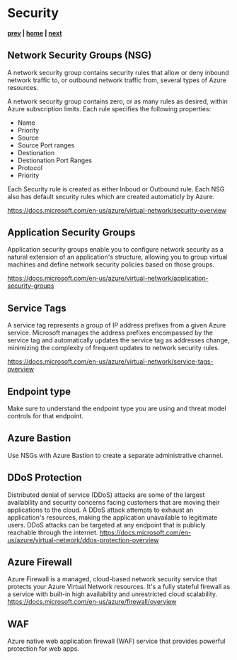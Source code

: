 # Security

#### [prev](./topology.md) | [home](./welcome.md)  | [next](./mgmt.md)

## Network Security Groups (NSG)
A network security group contains security rules that allow or deny inbound network traffic to, or outbound network traffic from, several types of Azure resources.

A network security group contains zero, or as many rules as desired, within Azure subscription limits. Each rule specifies the following properties:

* Name
* Priority
* Source
* Source Port ranges
* Destionation 
* Destionation Port Ranges
* Protocol
* Priority

Each Security rule is created as either Inboud or Outbound rule.
Each NSG also has default security rules which are created automaticly by Azure.

https://docs.microsoft.com/en-us/azure/virtual-network/security-overview

## Application Security Groups
Application security groups enable you to configure network security as a natural extension of an application's structure, allowing you to group virtual machines and define network security policies based on those groups. 

https://docs.microsoft.com/en-us/azure/virtual-network/application-security-groups

## Service Tags
A service tag represents a group of IP address prefixes from a given Azure service. Microsoft manages the address prefixes encompassed by the service tag and automatically updates the service tag as addresses change, minimizing the complexity of frequent updates to network security rules.

https://docs.microsoft.com/en-us/azure/virtual-network/service-tags-overview

## Endpoint type
Make sure to understand the endpoint type you are using and threat model controls for that endpoint.

## Azure Bastion
Use NSGs with Azure Bastion to create a separate administrative channel.

## DDoS Protection
Distributed denial of service (DDoS) attacks are some of the largest availability and security concerns facing customers that are moving their applications to the cloud. A DDoS attack attempts to exhaust an application's resources, making the application unavailable to legitimate users. DDoS attacks can be targeted at any endpoint that is publicly reachable through the internet.
https://docs.microsoft.com/en-us/azure/virtual-network/ddos-protection-overview

## Azure Firewall
Azure Firewall is a managed, cloud-based network security service that protects your Azure Virtual Network resources. It's a fully stateful firewall as a service with built-in high availability and unrestricted cloud scalability.
https://docs.microsoft.com/en-us/azure/firewall/overview

## WAF
Azure native web application firewall (WAF) service that provides powerful protection for web apps.
